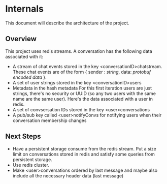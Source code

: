# Internals
This document will describe the architecture of the project.
## Overview
This project uses redis streams. A conversation has the following data associated with it:
- A stream of chat events stored in the key \<conversationID>chatstream. These chat events are of the form { sender : *string*, data: *protobuf encoded data* }.
- A set of user strings stored in the key \<conversationID>users
- Metadata in the hash <conversationID>metadata
For this first iteration users are just strings, there's no security or UUID (so any two users with the same name are the same user). Here's the data associated with a user in redis.
- A set of convsersation IDs stored in the key \<user>conversations
- A pub/sub key called \<user>notifyConvs for notifying users when their conversation membership changes

## Next Steps
- Have a persistent storage consume from the redis stream. Put a size limit on conversations stored in redis and satisfy some queries from persistent storage.  
- Use redis cluster.
- Make \<user>conversations ordered by last message and maybe also include all the necessary header data (last message)